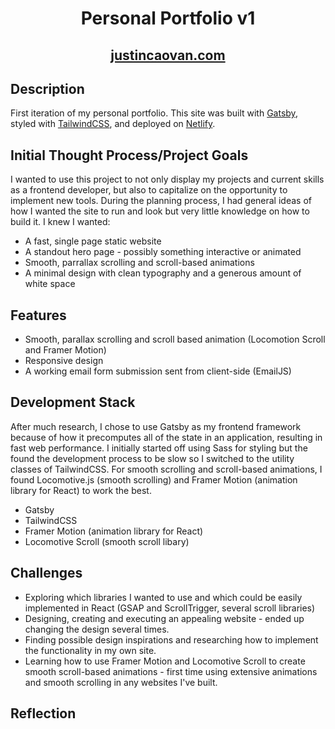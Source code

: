 <h1 align="center">
  Personal Portfolio v1
</h1>

<h2 align="center">
  <a href='https://justincaovan.com/'>justincaovan.com </a>
</h2>

## Description
First iteration of my personal portfolio. This site was built with <a href='https://www.gatsbyjs.com/'>Gatsby</a>, styled with <a href='https://tailwindcss.com/'>TailwindCSS</a>, and deployed on <a href='https://www.netlify.com/'>Netlify</a>.


## Initial Thought Process/Project Goals
I wanted to use this project to not only display my projects and current skills as a frontend developer, but also to capitalize on the opportunity to implement new tools. During the planning process, I had general ideas of how I wanted the site to run and look but very little knowledge on how to build it. I knew I wanted:

* A fast, single page static website
* A standout hero page - possibly something interactive or animated
* Smooth, parrallax scrolling and scroll-based animations
* A minimal design with clean typography and a generous amount of white space

## Features
* Smooth, parallax scrolling and scroll based animation (Locomotion Scroll and Framer Motion)
* Responsive design
* A working email form submission sent from client-side (EmailJS)

## Development Stack
After much research, I chose to use Gatsby as my frontend framework because of how it precomputes all of the state in an application, resulting in fast web performance. I initially started off using Sass for styling but the found the development process to be slow so I switched to the utility classes of TailwindCSS. For smooth scrolling and scroll-based animations, I found Locomotive.js (smooth scrolling) and Framer Motion (animation library for React) to work the best.
* Gatsby
* TailwindCSS 
* Framer Motion (animation library for React)
* Locomotive Scroll (smooth scroll libary)

## Challenges
* Exploring which libraries I wanted to use and which could be easily implemented in React (GSAP and ScrollTrigger, several scroll libraries)
* Designing, creating and executing an appealing website - ended up changing the design several times.
* Finding possible design inspirations and researching how to implement the functionality in my own site.
* Learning how to use Framer Motion and Locomotive Scroll to create smooth scroll-based animations - first time using extensive animations and smooth scrolling in any websites I've built.

## Reflection
